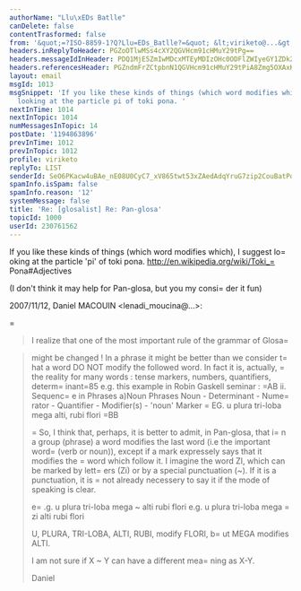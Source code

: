 ```yaml
---
authorName: "Llu\xEDs Batlle"
canDelete: false
contentTrasformed: false
from: '&quot;=?ISO-8859-1?Q?Llu=EDs_Batlle?=&quot; &lt;viriketo@...&gt;'
headers.inReplyToHeader: PGZoOTlwMSs4cXY2QGVHcm91cHMuY29tPg==
headers.messageIdInHeader: PDQ1MjE5ZmIwMDcxMTEyMDIzOHc0ODFlZWIyeGY1ZDk2MGM1ZTllMzVhZjRAbWFpbC5nbWFpbC5jb20+
headers.referencesHeader: PGZndmFrZCtpbnN1QGVHcm91cHMuY29tPiA8Zmg5OXAxKzhxdjZAZUdyb3Vwcy5jb20+
layout: email
msgId: 1013
msgSnippet: 'If you like these kinds of things (which word modifies which), I suggest
  looking at the particle pi of toki pona. '
nextInTime: 1014
nextInTopic: 1014
numMessagesInTopic: 14
postDate: '1194863896'
prevInTime: 1012
prevInTopic: 1012
profile: viriketo
replyTo: LIST
senderId: SeO6PKacw4uBAe_nE08U0CyC7_xV865twt53xZAedAdqYruG7zip2CouBatPd-JLA7WDO571rWYqihAz_i9HsOtUmPNiOwXmnw4dob2RaRHr4oFKrfMa71lHktqt
spamInfo.isSpam: false
spamInfo.reason: '12'
systemMessage: false
title: 'Re: [glosalist] Re: Pan-glosa'
topicId: 1000
userId: 230761562
---
```


If you like these kinds of things (which word modifies which), I
suggest lo=
oking at the particle 'pi' of toki pona.
http://en.wikipedia.org/wiki/Toki_=
Pona#Adjectives

(I don't think it may help for Pan-glosa, but you my consi=
der it fun)

2007/11/12, Daniel MACOUIN <lenadi_moucina@...>:
>
>
>
>
=
>
>
> I realize that one of the most important rule of the grammar of Glosa=

>  might be changed !
>  In a phrase it might be better than we consider t=
hat a word DO NOT
>  modify the followed word.
>  In fact it is, actually, =
the reality for many words : tense markers,
>  numbers, quantifiers, determ=
inant=85
>  e.g. this example in Robin Gaskell seminar :
>  =AB ii. Sequenc=
e in Phrases
>         a)Noun Phrases
>           Noun - Determinant - Nume=
rator - Quantifier - Modifier(s) -
>   'noun'
>           Marker
>         =
   EG. u   plura       tri-loba       mega      alti, rubi
>  flori =BB
>
>=
  So, I think that, perhaps, it is better to admit, in Pan-glosa, that
>  i=
n a group (phrase) a word modifies the last word (i.e the important
>  word=
 (verb or noun)), except if a mark expressely says that it
>  modifies the =
word which follow it. I imagine the word ZI, which can
>  be marked by lett=
ers (Zi) or by a special punctuation (~). If it is a
>  punctuation, it is =
not already necessery to say it if the mode of
>  speaking is clear.
>
>  e=
.g. u plura tri-loba mega ~ alti  rubi flori
>  e.g. u plura tri-loba mega =
zi alti  rubi flori
>
>  U, PLURA, TRI-LOBA, ALTI, RUBI, modify FLORI,
>  b=
ut MEGA modifies ALTI.
>
>  I am not sure if X ~ Y can have a different mea=
ning as X-Y.
>
>  Daniel
>
> 

